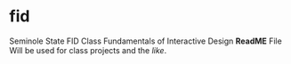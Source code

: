 # fid
Seminole State FID Class
Fundamentals of Interactive Design <B>ReadME</B> File
Will be used for class projects and the *like*.
